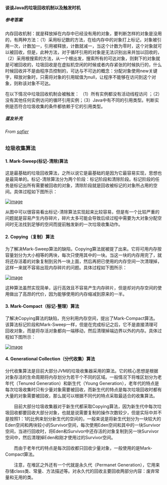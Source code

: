 #### 谈谈Java的垃圾回收机制以及触发时机

##### 参考答案

内存回收机制：就是释放掉在内存中已经没有用的对象，要判断怎样的对象是没用的，有两种方法：（1）采用标记数的方法，在给内存中的对象打上标记，对象被引用一次，计数加一，引用被释放，计数就减一，当这个计数为零时，这个对象就可以被回收，但是，此种方法，对于循环引用的对象是无法识别出来并加以回收的，（2）采用根搜索的方法，从一个根出发，搜索所有的可达对象，则剩下的对象就是可被回收的，垃圾回收是在虚拟机空闲的时候或者内存紧张的时候执行的，什么时候回收并不是由程序员控制的，可达与不可达的概念：分配对象使用new关键字，释放对象时，只需将对象的引用赋值为null，让程序不能够在访问到这个对象，则称该对象不可达。

在以下情况中垃圾回收机制会被触发：
（1）所有实例都没有活动线程访问 ；（2）没有其他任何实例访问的循环引用实例；（3）Java中有不同的引用类型。判断实例是否符合垃圾收集的条件都依赖于它的引用类型。



##### 蛋友补充

###### From [safier](https://github.com/safier)

### 垃圾收集算法

#### 1. Mark-Sweep(标记-清除)算法

这是最基础的垃圾回收算法，之所以说它是最基础的是因为它最容易实现，思想也是最简单的。标记-清除算法分为两个阶段：标记阶段和清除阶段。标记阶段的任务是标记出所有需要被回收的对象，清除阶段就是回收被标记的对象所占用的空间。具体过程如下图所示：

[![image](https://user-images.githubusercontent.com/20643294/57460977-bba90800-72a8-11e9-97d7-408255106e7d.png)](https://user-images.githubusercontent.com/20643294/57460977-bba90800-72a8-11e9-97d7-408255106e7d.png)

从图中可以很容易看出标记-清除算法实现起来比较容易，但是有一个比较严重的问题就是容易产生内存碎片，碎片太多可能会导致后续过程中需要为大对象分配空间时无法找到足够的空间而提前触发新的一次垃圾收集动作。

#### 2. Copying（复制）算法

为了解决Mark-Sweep算法的缺陷，Copying算法就被提了出来。它将可用内存按容量划分为大小相等的两块，每次只使用其中的一块。当这一块的内存用完了，就将还存活着的对象复制到另外一块上面，然后再把已使用的内存空间一次清理掉，这样一来就不容易出现内存碎片的问题。具体过程如下图所示：

[![image](https://user-images.githubusercontent.com/20643294/57461047-e1cea800-72a8-11e9-9dfb-2d0597cfef87.png)](https://user-images.githubusercontent.com/20643294/57461047-e1cea800-72a8-11e9-9dfb-2d0597cfef87.png)

这种算法虽然实现简单，运行高效且不容易产生内存碎片，但是却对内存空间的使用做出了高昂的代价，因为能够使用的内存缩减到原来的一半。

#### 3. Mark-Compact（标记-整理）算法

了解决Copying算法的缺陷，充分利用内存空间，提出了Mark-Compact算法。该算法标记阶段和Mark-Sweep一样，但是在完成标记之后，它不是直接清理可回收对象，而是将存活对象都向一端移动，然后清理掉端边界以外的内存。具体过程如下图所示：

[![image](https://user-images.githubusercontent.com/20643294/57461135-0b87cf00-72a9-11e9-92e0-2b67426165e2.png)](https://user-images.githubusercontent.com/20643294/57461135-0b87cf00-72a9-11e9-92e0-2b67426165e2.png)

#### 4. Generational Collection（分代收集）算法

分代收集算法是目前大部分JVM的垃圾收集器采用的算法。它的核心思想是根据对象存活的生命周期将内存划分为若干个不同的区域。一般情况下将堆区划分为老年代（Tenured Generation）和新生代（Young Generation），老年代的特点是每次垃圾收集时只有少量对象需要被回收，而新生代的特点是每次垃圾回收时都有大量的对象需要被回收，那么就可以根据不同代的特点采取最适合的收集算法。

　　目前大部分垃圾收集器对于新生代都采取Copying算法，因为新生代中每次垃圾回收都要回收大部分对象，也就是说需要复制的操作次数较少，但是实际中并不是按照1：1的比例来划分新生代的空间的，一般来说是将新生代划分为一块较大的Eden空间和两块较小的Survivor空间，每次使用Eden空间和其中的一块Survivor空间，当进行回收时，将Eden和Survivor中还存活的对象复制到另一块Survivor空间中，然后清理掉Eden和刚才使用过的Survivor空间。

　　而由于老年代的特点是每次回收都只回收少量对象，一般使用的是Mark-Compact算法。

　　注意，在堆区之外还有一个代就是永久代（Permanet Generation），它用来存储class类、常量、方法描述等。对永久代的回收主要回收两部分内容：废弃常量和无用的类。
